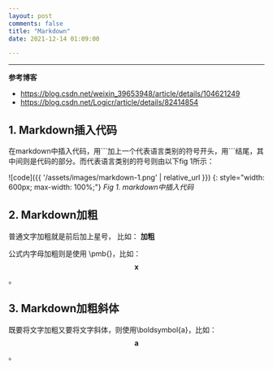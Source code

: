 ```yaml
---
layout: post
comments: false
title: "Markdown"
date: 2021-12-14 01:09:00

---
```



<!--more-->



---

**参考博客**

* https://blog.csdn.net/weixin_39653948/article/details/104621249
* https://blog.csdn.net/Logicr/article/details/82414854



## 1. Markdown插入代码

在markdown中插入代码，用\```加上一个代表语言类别的符号开头，用\```结尾，其中间则是代码的部分。而代表语言类别的符号则由以下fig 1所示：

![code]({{ '/assets/images/markdown-1.png' | relative_url }})
{: style="width: 600px; max-width: 100%;"}
*Fig 1. markdown中插入代码*


## 2. Markdown加粗

普通文字加粗就是前后加上星号， 比如： **加粗**

公式内字母加粗则是使用 \pmb{}，比如：$$\pmb{x}$$。


## 3. Markdown加粗斜体

既要将文字加粗又要将文字斜体，则使用\boldsymbol{a}，比如：$$\boldsymbol{a}$$。



